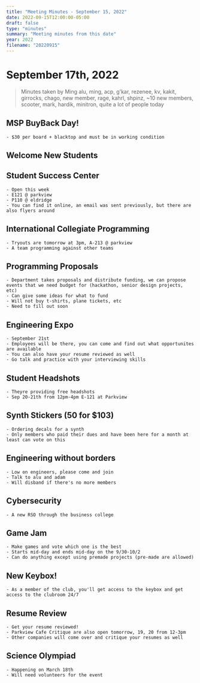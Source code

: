 ```yaml
---
title: "Meeting Minutes - September 15, 2022"
date: 2022-09-15T12:00:00-05:00
draft: false
type: "minutes"
summary: "Meeting minutes from this date"
year: 2022
filename: "20220915"
---
```


# September 17th, 2022

> Minutes taken by Ming
> alu, ming, acp, g'kar, rezenee, kv, kakit, girrocks, chago, new member, rage, kahrl, shpinz, ~10 new members, scooter, mark, hardik, minitron, quite a lot of people today

## MSP BuyBack Day!

    - $30 per board + blacktop and must be in working condition

## Welcome New Students

## Student Success Center

    - Open this week
    - E121 @ parkview
    - P110 @ eldridge
    - You can find it online, an email was sent previously, but there are also flyers around

## International Collegiate Programming

    - Tryouts are tomorrow at 3pm, A-213 @ parkview
    - A team programming against other teams

## Programming Proposals

    - Department takes proposals and distribute funding, we can propose events that we need budget for (hackathon, senior design projects, etc)
    - Can give some ideas for what to fund
    - Will not buy t-shirts, plane tickets, etc
    - Need to fill out soon

## Engineering Expo

    - September 21st
    - Employees will be there, you can come and find out what opportunites are available
    - You can also have your resume reviewed as well
    - Go talk and practice with your interviewing skills

## Student Headshots

    - Theyre providing free headshots
    - Sep 20-21th from 12pm-4pm E-121 at Parkview

## Synth Stickers (50 for $103)

    - Ordering decals for a synth
    - Only members who paid their dues and have been here for a month at least can vote on this

## Engineering without borders

    - Low on engineers, please come and join
    - Talk to alu and adam
    - Will disband if there's no more members

## Cybersecurity

    - A new RSO through the business college

## Game Jam

    - Make games and vote which one is the best
    - Starts mid-day and ends mid-day on the 9/30-10/2
    - Can do anything except using premade projects (pre-made are allowed)

## New Keybox!

    - As a member of the club, you'll get access to the keybox and get access to the clubroom 24/7

## Resume Review

    - Get your resume reviewed!
    - Parkview Cafe Critique are also open tomorrow, 19, 20 from 12-3pm
    - Other companies will come over and critique your resumes as well

## Science Olympiad

    - Happening on March 18th
    - Will need volunteers for the event
